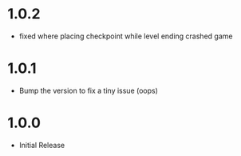 # 1.0.2
- fixed where placing checkpoint while level ending crashed game

# 1.0.1
- Bump the version to fix a tiny issue (oops)

# 1.0.0
- Initial Release